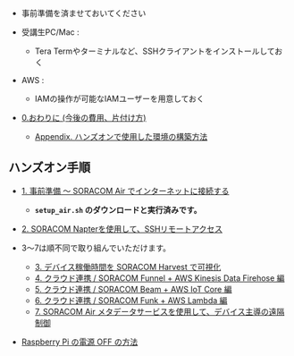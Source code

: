 - 事前準備を済ませておいてください

- 受講生PC/Mac : 
  - Tera Termやターミナルなど、SSHクライアントをインストールしておく
- AWS : 
  - IAMの操作が可能なIAMユーザーを用意しておく

- <a href="/jp-training/WioLTE/0/closing" target="_blank">0.おわりに (今後の費用、片付け方)</a>
    - [Appendix. ハンズオンで使用した環境の構築方法](/jp-training/WioLTE/0/appendix#aws-iot-core)

## ハンズオン手順

- [1. 事前準備 ～ SORACOM Air でインターネットに接続する](/jp-training/remote-ctl/0/prepare_short)
  - **`setup_air.sh` のダウンロードと実行済みです。**
- [2. SORACOM Napterを使用して、SSHリモートアクセス](/jp-training/remote-ctl/1/napter)
- 3〜7は順不同で取り組んでいただけます。
  - [3. デバイス稼働時間を SORACOM Harvest で可視化](/jp-training/raspi/3-harvest)
  - [4. クラウド連携 / SORACOM Funnel + AWS Kinesis Data Firehose 編](/jp-training/raspi/4-funnel)
  - [5. クラウド連携 / SORACOM Beam + AWS IoT Core 編](/jp-training/raspi/5-beam)
  - [6. クラウド連携 / SORACOM Funk + AWS Lambda 編](/jp-training/raspi/6-funk)
  - [7. SORACOM Air メタデータサービスを使用して、デバイス主導の遠隔制御](/jp-training/remote-ctl/3/metadata)

- [Raspberry Pi の電源 OFF の方法](/jp-training/remote-ctl/0/poweroff)
